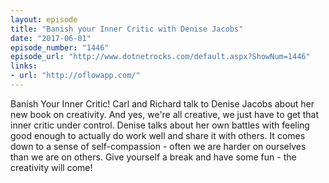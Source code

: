 ```yaml
---
layout: episode
title: "Banish your Inner Critic with Denise Jacobs"
date: "2017-06-01"
episode_number: "1446"
episode_url: "http://www.dotnetrocks.com/default.aspx?ShowNum=1446"
links:
- url: "http://oflowapp.com/"
---
```


Banish Your Inner Critic! Carl and Richard talk to Denise Jacobs about her new book on creativity. And yes, we're all creative, we just have to get that inner critic under control. Denise talks about her own battles with feeling good enough to actually do work well and share it with others. It comes down to a sense of self-compassion - often we are harder on ourselves than we are on others. Give yourself a break and have some fun - the creativity will come!
